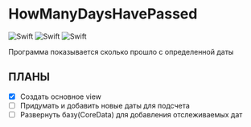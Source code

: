 # HowManyDaysHavePassed
![Swift](https://img.shields.io/badge/language-Swift-red.svg)
![Swift](https://img.shields.io/badge/framework-SwiftUI-red)
![Swift](https://img.shields.io/badge/pattern-MVVM-green)

Программа показывается сколько прошло с определенной даты

## ПЛАНЫ
- [x] Создать основное view
- [ ] Придумать и добавить новые даты для подсчета
- [ ] Развернуть базу(CoreData) для добавления отслеживаемых дат
